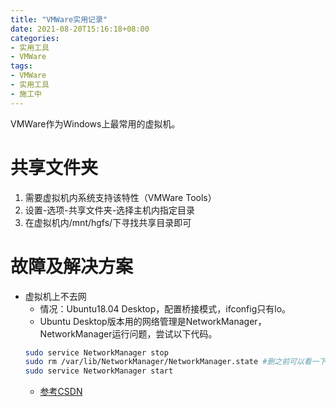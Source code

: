 ```yaml
---
title: "VMWare实用记录"
date: 2021-08-20T15:16:18+08:00
categories:
- 实用工具
- VMWare
tags:
- VMWare
- 实用工具
- 施工中
---
```

VMWare作为Windows上最常用的虚拟机。
<!--more-->
# 共享文件夹
1. 需要虚拟机内系统支持该特性（VMWare Tools）
2. 设置-选项-共享文件夹-选择主机内指定目录
3. 在虚拟机内/mnt/hgfs/下寻找共享目录即可
# 故障及解决方案
- 虚拟机上不去网
    - 情况：Ubuntu18.04 Desktop，配置桥接模式，ifconfig只有lo。
    - Ubuntu Desktop版本用的网络管理是NetworkManager，NetworkManager运行问题，尝试以下代码。
    ```bash
    sudo service NetworkManager stop
    sudo rm /var/lib/NetworkManager/NetworkManager.state #删之前可以看一下里面enable应该是false
    sudo service NetworkManager start
    ```
    - [参考CSDN](https://blog.csdn.net/leadingsci/article/details/80873542)